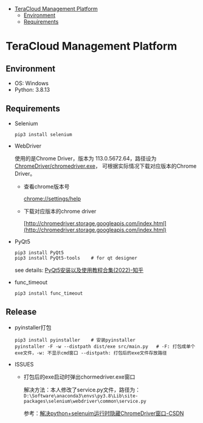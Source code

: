 - [TeraCloud Management Platform](#teracloud-management-platform)
    - [Environment](#environment)
    - [Requirements](#requirements)

# TeraCloud Management Platform

## Environment

- OS: Windows
- Python: 3.8.13

## Requirements

- Selenium

    ```
    pip3 install selenium
    ```


- WebDriver

  使用的是Chrome Driver，版本为 113.0.5672.64，路径设为[ChromeDriver/chromedriver.exe](ChromeDriver/chromedriver.exe)，
  可根据实际情况下载对应版本的Chrome Driver。

    - 查看chrome版本号

      [chrome://settings/help](chrome://settings/help)
    - 下载对应版本的chrome driver

      [http://chromedriver.storage.googleapis.com/index.html](http://chromedriver.storage.googleapis.com/index.html)


- PyQt5

  ```
  pip3 install PyQt5
  pip3 install PyQt5-tools    # for qt designer
  ```

  see details: [PyQt5安装以及使用教程合集(2022)-知乎](https://zhuanlan.zhihu.com/p/162866700)


- func_timeout

  ```
  pip3 install func_timeout
  ```

## Release

- pyinstaller打包

  ```
  pip3 install pyinstaller    # 安装pyinstaller
  pyinstaller -F -w --distpath dist/exe src/main.py   # -F: 打包成单个exe文件，-w: 不显示cmd窗口 --distpath: 打包后的exe文件存放路径
  ```

- ISSUES

    - 打包后的exe启动时弹出chormedriver.exe窗口

      解决方法：本人修改了service.py文件，路径为：`D:\Software\anaconda3\envs\py3.8\Lib\site-packages\selenium\webdriver\common\service.py`

      参考：[解决python+selenuim运行时隐藏ChromeDriver窗口-CSDN](https://blog.csdn.net/ZDK_001/article/details/124431431)
